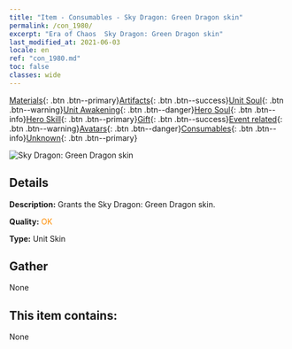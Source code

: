 ```yaml
---
title: "Item - Consumables - Sky Dragon: Green Dragon skin"
permalink: /con_1980/
excerpt: "Era of Chaos  Sky Dragon: Green Dragon skin"
last_modified_at: 2021-06-03
locale: en
ref: "con_1980.md"
toc: false
classes: wide
---
```

 [Materials](/Items/){: .btn .btn--primary}[Artifacts](/Items/Artifacts/){: .btn .btn--success}[Unit Soul](/Items/UnitSoul/){: .btn .btn--warning}[Unit Awakening](/Items/UnitAwakening/){: .btn .btn--danger}[Hero Soul](/Items/HeroSoul/){: .btn .btn--info}[Hero Skill](/Items/HeroSkill/){: .btn .btn--primary}[Gift](/Items/Gift/){: .btn .btn--success}[Event related](/Items/Events/){: .btn .btn--warning}[Avatars](/Items/Avatars/){: .btn .btn--danger}[Consumables](/Items/Consumables/){: .btn .btn--info}[Unknown](/Items/Unknown/){: .btn .btn--primary}

 ![Sky Dragon: Green Dragon skin](/images/u/ti_lvlongpifu.jpg)

## Details
 **Description:** Grants the Sky Dragon: Green Dragon skin.

 **Quality:** <span style="color: #FF8C00">OK</span>

 **Type:** Unit Skin

## Gather

  None

## This item contains:

  None

